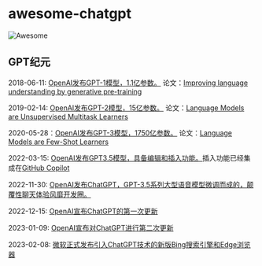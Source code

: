 # awesome-chatgpt

![Awesome](https://cdn.rawgit.com/sindresorhus/awesome/d7305f38d29fed78fa85652e3a63e154dd8e8829/media/badge.svg)

## GPT纪元
2018-06-11: [OpenAI发布GPT-1模型，1.1亿参数。](https://openai.com/research/language-unsupervised)
论文：[Improving language understanding by generative pre-training](https://www.cs.ubc.ca/~amuham01/LING530/papers/radford2018improving.pdf)

2019-02-14: [OpenAI发布GPT-2模型，15亿参数。](https://openai.com/research/better-language-models)
论文：[Language Models are Unsupervised Multitask Learners](https://cdn.openai.com/better-language-models/language_models_are_unsupervised_multitask_learners.pdf)

2020-05-28：[OpenAI发布GPT-3模型，1750亿参数。](https://openai.com/research/language-models-are-few-shot-learners)
论文：[Language Models are Few-Shot Learners
](https://arxiv.org/abs/2005.14165)

2022-03-15: [OpenAI发布GPT3.5模型，具备编辑和插入功能。](https://openai.com/blog/gpt-3-edit-insert)插入功能已经集成在[GitHub Copilot](https://github.com/features/copilot/)

2022-11-30: [OpenAI发布ChatGPT，GPT-3.5系列大型语音模型微调而成的，颠覆性聊天体验风靡开发圈。](https://openai.com/blog/chatgpt)

2022-12-15: [OpenAI宣布ChatGPT的第一次更新](https://help.openai.com/en/articles/6825453-chatgpt-release-notes)

2023-01-09: [OpenAI宣布对ChatGPT进行第二次更新](https://help.openai.com/en/articles/6825453-chatgpt-release-notes)

2023-02-08: [微软正式发布引入ChatGPT技术的新版Bing搜索引擎和Edge浏览器](https://blogs.microsoft.com/blog/2023/02/07/reinventing-search-with-a-new-ai-powered-microsoft-bing-and-edge-your-copilot-for-the-web/)

